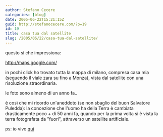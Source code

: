 ```yaml
---
author: Stefano Cecere
categories: [blog]
date: 2005-06-22T15:21:15Z
guid: http://stefanocecere.com/?p=19
id: 19
title: casa tua dal satellite
slug: /2005/06/22/casa-tua-dal-satellite/
---
```


questo s&#xec; che impressiona:</p> 

http://maps.google.com/</a>

in pochi click ho trovato tutta la mappa di milano, compresa casa mia (seguendo il viale zara su fino a Monza), vista dal satellite con una risoluzione straordinaria.

le foto sono almeno di un anno fa..

è cos&#xec; che mi ricordo un'aneddoto (se non sbaglio del buon Salvatore Puledda): la concezione che l'uomo ha della Terra è cambiata drasticamente poco + di 50 anni fa, quando per la prima volta si è vista la terra fotografata da "fuori", attraverso un satellite artificiale.

ps: io vivo [qui](http://maps.google.com/maps?q=milan&ll=45.556934,9.251518&spn=0.006620,0.008529&t=k&hl=en)